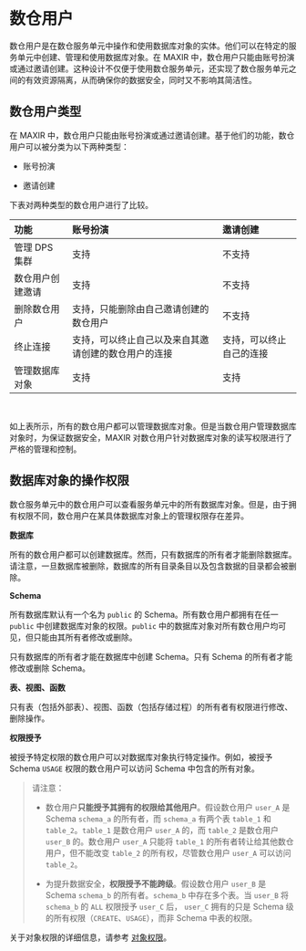 # 数仓用户

数仓用户是在数仓服务单元中操作和使用数据库对象的实体。他们可以在特定的服务单元中创建、管理和使用数据库对象。在 MAXIR 中，数仓用户只能由账号扮演或通过邀请创建。这种设计不仅便于使用数仓服务单元，还实现了数仓服务单元之间的有效资源隔离，从而确保你的数据安全，同时又不影响其简洁性。

## 数仓用户类型

在 MAXIR 中，数仓用户只能由账号扮演或通过邀请创建。基于他们的功能，数仓用户可以被分类为以下两种类型：

- 账号扮演

- 邀请创建

下表对两种类型的数仓用户进行了比较。

| 功能 | 账号扮演 | 邀请创建 |
| :- | :- | :- |
| 管理 DPS 集群 | 支持 | 不支持 |
| 数仓用户创建邀请 | 支持 | 不支持 |
| 删除数仓用户 | 支持，只能删除由自己邀请创建的数仓用户 | 不支持 |
| 终止连接 | 支持，可以终止自己以及来自其邀请创建的数仓用户的连接 | 支持，可以终止自己的连接 |
| 管理数据库对象 | 支持 | 支持 |

<br/>

如上表所示，所有的数仓用户都可以管理数据库对象。但是当数仓用户管理数据库对象时，为保证数据安全，MAXIR 对数仓用户针对数据库对象的读写权限进行了严格的管理和控制。

## 数据库对象的操作权限

数仓服务单元中的数仓用户可以查看服务单元中的所有数据库对象。但是，由于拥有权限不同，数仓用户在某具体数据库对象上的管理权限存在差异。

**数据库**

所有的数仓用户都可以创建数据库。然而，只有数据库的所有者才能删除数据库。请注意，一旦数据库被删除，数据库的所有目录条目以及包含数据的目录都会被删除。

**Schema**

所有数据库默认有一个名为 `public` 的 Schema。所有数仓用户都拥有在任一 `public` 中创建数据库对象的权限。`public` 中的数据库对象对所有数仓用户均可见，但只能由其所有者修改或删除。

只有数据库的所有者才能在数据库中创建 Schema。只有 Schema 的所有者才能修改或删除 Schema。


**表、视图、函数**

只有表（包括外部表）、视图、函数（包括存储过程）的所有者有权限进行修改、删除操作。


**权限授予**

被授予特定权限的数仓用户可以对数据库对象执行特定操作。例如，被授予 Schema `USAGE` 权限的数仓用户可以访问 Schema 中包含的所有对象。

> 请注意：
>
> - 数仓用户**只能授予其拥有的权限给其他用户**。假设数仓用户 `user_A` 是 Schema `schema_a` 的所有者，而 `schema_a` 有两个表 `table_1` 和 `table_2`。`table_1` 是数仓用户 `user_A` 的，而 `table_2` 是数仓用户 `user_B` 的。数仓用户 `user_A` 只能将 `table_1` 的所有者转让给其他数仓用户，但不能改变 `table_2` 的所有权，尽管数仓用户 `user_A` 可以访问 `table_2`。
>
> - 为提升数据安全，**权限授予不能跨级**。假设数仓用户 `user_B` 是 Schema `schema_b` 的所有者。`schema_b` 中存在多个表。当 `user_B` 将 `schema_b` 的 `ALL` 权限授予 `user_C` 后， `user_C` 拥有的只是 Schema 级的所有权限（`CREATE`、`USAGE`），而非 Schema 中表的权限。

关于对象权限的详细信息，请参考 [对象权限](/maxir/guides/security/object-privileges)。
